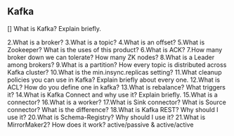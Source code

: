 ## Kafka 

[] What is Kafka? Explain briefly.

2.What is a broker?
3.What is a topic?
4.What is an offset?
5.What is Zookeeper? What is the uses of this product?
6.What is ACK?
7.How many broker down we can tolerate? How many ZK nodes?
8.What is a Leader among brokers?
9.What is a partition? How every topic is distributed across Kafka cluster?
10.What is the min.insync.replicas setting?
11.What cleanup policies you can use in Kafka? Explain briefly about every one.
12.What is ACL? How do you define one in kafka?
13.What is rebalance? What triggers it?
14.What is Kafka Connect and why use it? Explain briefly.
15.What is a connector?
16.What is a worker?
17.What is Sink connector? What is Source connector? What is the difference?
18.What is Kafka REST? Why should I use it?
20.What is Schema-Registry? Why should I use it?
21.What is MirrorMaker2? How does it work? active/passive & active/active
